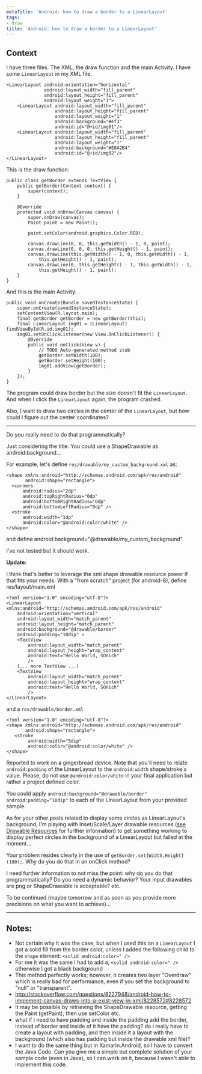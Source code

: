 ```yaml
---
metaTitle: 'Android: how to draw a border to a LinearLayout'
tags:
- draw
title: 'Android: how to draw a border to a LinearLayout'
---
```


## Context

I have three files. The XML, the draw function and the main Activity.
I have some `LinearLayout` in my XML file.



```
<LinearLayout android:orientation="horizontal"
              android:layout_width="fill_parent"
              android:layout_height="fill_parent"
              android:layout_weight="1">
    <LinearLayout android:layout_width="fill_parent"
                  android:layout_height="fill_parent"
                  android:layout_weight="1"
                  android:background="#ef3"
                  android:id="@+id/img01"/>
    <LinearLayout android:layout_width="fill_parent"
                  android:layout_height="fill_parent"
                  android:layout_weight="1"
                  android:background="#E8A2B4"
                  android:id="@+id/img02"/>
</LinearLayout>

```

This is the draw function:



```
public class getBorder extends TextView {
    public getBorder(Context context) {
        super(context);
    }

    @Override
    protected void onDraw(Canvas canvas) {
        super.onDraw(canvas);
        Paint paint = new Paint();

        paint.setColor(android.graphics.Color.RED);

        canvas.drawLine(0, 0, this.getWidth() - 1, 0, paint);
        canvas.drawLine(0, 0, 0, this.getHeight() - 1, paint);
        canvas.drawLine(this.getWidth() - 1, 0, this.getWidth() - 1,
            this.getHeight() - 1, paint);
        canvas.drawLine(0, this.getHeight() - 1, this.getWidth() - 1,
            this.getHeight() - 1, paint);
    }
}

```

And this is the main Activity:



```
public void onCreate(Bundle savedInstanceState) {
    super.onCreate(savedInstanceState);
    setContentView(R.layout.main);
    final getBorder getBorder = new getBorder(this);
    final LinearLayout img01 = (LinearLayout) findViewById(R.id.img01);
    img01.setOnClickListener(new View.OnClickListener() {
        @Override
        public void onClick(View v) {
            // TODO Auto-generated method stub
            getBorder.setWidth(100);
            getBorder.setHeight(100);
            img01.addView(getBorder);
        }
    });       
}

```

The program could draw border but the size doesn't fit the `LinearLayout`. And when I click the `LinearLayout` again, the program crashed.


Also, I want to draw two circles in the center of the `LinearLayout`, but how could I figure out the center coordinates?



---

Do you really need to do that programmatically?


Just considering the title: You could use a ShapeDrawable as android:background…


For example, let's define `res/drawable/my_custom_background.xml` as:



```
<shape xmlns:android="http://schemas.android.com/apk/res/android"
       android:shape="rectangle">
  <corners
      android:radius="2dp"
      android:topRightRadius="0dp"
      android:bottomRightRadius="0dp"
      android:bottomLeftRadius="0dp" />
  <stroke
      android:width="1dp"
      android:color="@android:color/white" />
</shape>

```

and define android:background="@drawable/my\_custom\_background".


I've not tested but it should work.


**Update:**


I think that's better to leverage the xml shape drawable resource power if that fits your needs. With a "from scratch" project (for android-8), define res/layout/main.xml



```
<?xml version="1.0" encoding="utf-8"?>
<LinearLayout xmlns:android="http://schemas.android.com/apk/res/android"
    android:orientation="vertical"
    android:layout_width="match_parent"
    android:layout_height="match_parent"
    android:background="@drawable/border"
    android:padding="10dip" >
    <TextView
        android:layout_width="match_parent"
        android:layout_height="wrap_content"
        android:text="Hello World, SOnich"
        />
    [... more TextView ...]
    <TextView
        android:layout_width="match_parent"
        android:layout_height="wrap_content"
        android:text="Hello World, SOnich"
        />
</LinearLayout>

```

and a `res/drawable/border.xml`



```
<?xml version="1.0" encoding="utf-8"?>
<shape xmlns:android="http://schemas.android.com/apk/res/android"
       android:shape="rectangle">
   <stroke
        android:width="5dip"
        android:color="@android:color/white" />
</shape>

```

Reported to work on a gingerbread device. Note that you'll need to relate `android:padding` of the LinearLayout to the `android:width` shape/stroke's value. Please, do not use `@android:color/white` in your final application but rather a project defined color.


You could apply `android:background="@drawable/border" android:padding="10dip"` to each of the LinearLayout from your provided sample.


As for your other posts related to display some circles as LinearLayout's background, I'm playing with Inset/Scale/Layer drawable resources ([see Drawable Resources](http://developer.android.com/guide/topics/resources/drawable-resource.html) for further information) to get something working to display perfect circles in the background of a LinearLayout but failed at the moment…


Your problem resides clearly in the use of `getBorder.set{Width,Height}(100);`. Why do you do that in an onClick method?


I need further information to not miss the point: why do you do that programmatically? Do you need a dynamic behavior? Your input drawables are png or ShapeDrawable is acceptable? etc.


To be continued (maybe tomorrow and as soon as you provide more precisions on what you want to achieve)…



---

## Notes:

- Not certain why it was the case, but when I used this on a `LinearLayout` I got a solid fill from the border color, unless I added the following child to the `shape` element: `<solid android:color=" />`
- For me it was the same I had to add a, `<solid android:color=" />` otherwise I got a black background
- This method perfectly works; however, it creates two layer "Overdraw" which is really bad for performance, even if you set the background to "null" or "transparent".
- http://stackoverflow.com/questions/8227948/android-how-to-implement-canvas-draws-into-a-exist-view-in-xml/8228572#8228572
-  It may be possible by retrieving the ShapeDrawable resource, getting the Paint (getPaint), then use setColor etc.
- what if i need to have padding and inside the padding add the border, instead of border and inside of it have the padding? do i really have to create a layout with padding, and then inside it a layout with the background (which also has padding but inside the drawable xml file)?
-  I want to do the same thing but in Xamarin.Android, so I have to convert the Java Code. Can you give me a simple but complete solution of your sample code (even in Java), so I can work on it, because I wasn't able to implement this code.
